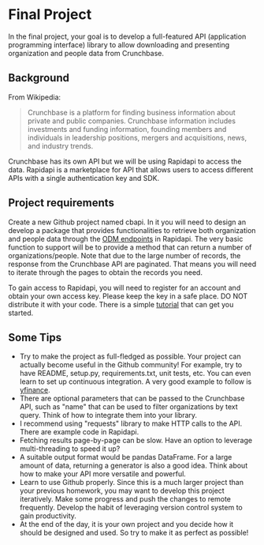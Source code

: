 # Final Project
In the final project, your goal is to develop a full-featured API (application programming interface) 
library to allow downloading and presenting organization and people data from Crunchbase. 

## Background
From Wikipedia: 
> Crunchbase is a platform for finding business information about private and public companies. Crunchbase information includes investments and funding information, founding members and individuals in leadership positions, mergers and acquisitions, news, and industry trends.

Crunchbase has its own API but we will be using Rapidapi to access the data. Rapidapi is a 
marketplace for API that allows users to access different APIs with a single authentication
key and SDK.

## Project requirements
Create a new Github project named cbapi. In it you will need to design an develop a package that provides 
functionalities to retrieve both organization and people data through the 
[ODM endpoints](https://rapidapi.com/crunchbase-team1-crunchbase/api/crunchbase?endpoint=5b203ce0e4b05b36a9cbf685) 
in Rapidapi. The very basic function to support will be to provide a method that can return a number of 
organizations/people. Note that due to the large number of records, the response from the Crunchbase API are paginated.
That means you will need to iterate through the pages to obtain the records you need. 

To gain access to Rapidapi, you will need to register for an account and obtain your own access key. Please
keep the key in a safe place. DO NOT distribute it with your code. There is a simple 
[tutorial](https://rapidapi.com/blog/crunchbase-api-python-automated-sales-pipeline/) that can get you started. 

## Some Tips
* Try to make the project as full-fledged as possible. Your project can actually become useful in the Github community! 
For example, try to have README, setup.py, requirements.txt, unit tests, etc. You can even learn to set up continuous integration.
A very good example to follow is [yfinance](https://github.com/ranaroussi/yfinance).
* There are optional parameters that can be passed to the Crunchbase API, such as "name" that can be used to filter 
organizations by text query. Think of how to integrate them into your library.
* I recommend using "requests" library to make HTTP calls to the API. There are example code in Rapidapi.
* Fetching results page-by-page can be slow. Have an option to leverage multi-threading to speed it up?
* A suitable output format would be pandas DataFrame. For a large amount of data, returning a generator is also a good idea.
Think about how to make your API more versatile and powerful.
* Learn to use Github properly. Since this is a much larger project than your previous homework, you may want to develop
this project iteratively. Make some progress and push the changes to remote frequently. Develop the habit of leveraging 
version control system to gain productivity.
* At the end of the day, it is your own project and you decide how it should be designed and used. So try to make it as perfect
as possible!
